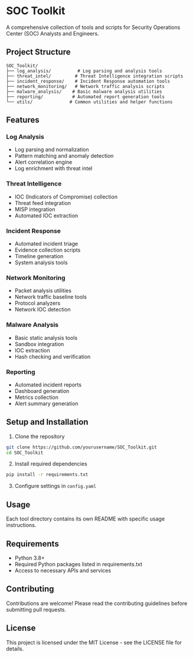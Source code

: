 # SOC Toolkit

A comprehensive collection of tools and scripts for Security Operations Center (SOC) Analysts and Engineers.

## Project Structure

```
SOC_Toolkit/
├── log_analysis/          # Log parsing and analysis tools
├── threat_intel/         # Threat Intelligence integration scripts
├── incident_response/    # Incident Response automation tools
├── network_monitoring/   # Network traffic analysis scripts
├── malware_analysis/    # Basic malware analysis utilities
├── reporting/           # Automated report generation tools
└── utils/              # Common utilities and helper functions
```

## Features

### Log Analysis
- Log parsing and normalization
- Pattern matching and anomaly detection
- Alert correlation engine
- Log enrichment with threat intel

### Threat Intelligence
- IOC (Indicators of Compromise) collection
- Threat feed integration
- MISP integration
- Automated IOC extraction

### Incident Response
- Automated incident triage
- Evidence collection scripts
- Timeline generation
- System analysis tools

### Network Monitoring
- Packet analysis utilities
- Network traffic baseline tools
- Protocol analyzers
- Network IOC detection

### Malware Analysis
- Basic static analysis tools
- Sandbox integration
- IOC extraction
- Hash checking and verification

### Reporting
- Automated incident reports
- Dashboard generation
- Metrics collection
- Alert summary generation

## Setup and Installation

1. Clone the repository
```bash
git clone https://github.com/yourusername/SOC_Toolkit.git
cd SOC_Toolkit
```

2. Install required dependencies
```bash
pip install -r requirements.txt
```

3. Configure settings in `config.yaml`

## Usage

Each tool directory contains its own README with specific usage instructions.

## Requirements

- Python 3.8+
- Required Python packages listed in requirements.txt
- Access to necessary APIs and services

## Contributing

Contributions are welcome! Please read the contributing guidelines before submitting pull requests.

## License

This project is licensed under the MIT License - see the LICENSE file for details. 